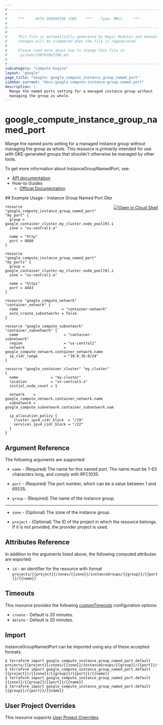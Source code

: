 ```yaml
---
# ----------------------------------------------------------------------------
#
#     ***     AUTO GENERATED CODE    ***    Type: MMv1     ***
#
# ----------------------------------------------------------------------------
#
#     This file is automatically generated by Magic Modules and manual
#     changes will be clobbered when the file is regenerated.
#
#     Please read more about how to change this file in
#     .github/CONTRIBUTING.md.
#
# ----------------------------------------------------------------------------
subcategory: "Compute Engine"
layout: "google"
page_title: "Google: google_compute_instance_group_named_port"
sidebar_current: "docs-google-compute-instance-group-named-port"
description: |-
  Mange the named ports setting for a managed instance group without
  managing the group as whole.
---
```


# google\_compute\_instance\_group\_named\_port

Mange the named ports setting for a managed instance group without
managing the group as whole. This resource is primarily intended for use
with GKE-generated groups that shouldn't otherwise be managed by other
tools.


To get more information about InstanceGroupNamedPort, see:

* [API documentation](https://cloud.google.com/compute/docs/reference/rest/v1/instanceGroup)
* How-to Guides
    * [Official Documentation](https://cloud.google.com/compute/docs/instance-groups/)

<div class = "oics-button" style="float: right; margin: 0 0 -15px">
  <a href="https://console.cloud.google.com/cloudshell/open?cloudshell_git_repo=https%3A%2F%2Fgithub.com%2Fterraform-google-modules%2Fdocs-examples.git&cloudshell_working_dir=instance_group_named_port_gke&cloudshell_image=gcr.io%2Fgraphite-cloud-shell-images%2Fterraform%3Alatest&open_in_editor=main.tf&cloudshell_print=.%2Fmotd&cloudshell_tutorial=.%2Ftutorial.md" target="_blank">
    <img alt="Open in Cloud Shell" src="//gstatic.com/cloudssh/images/open-btn.svg" style="max-height: 44px; margin: 32px auto; max-width: 100%;">
  </a>
</div>
## Example Usage - Instance Group Named Port Gke


```hcl
resource "google_compute_instance_group_named_port" "my_port" {
  group = google_container_cluster.my_cluster.node_pool[0].instance_group_urls[0]
  zone = "us-central1-a"

  name = "http"
  port = 8080
}

resource "google_compute_instance_group_named_port" "my_ports" {
  group = google_container_cluster.my_cluster.node_pool[0].instance_group_urls[0]
  zone = "us-central1-a"

  name = "https"
  port = 4443
}

resource "google_compute_network" "container_network" {
  name                    = "container-network"
  auto_create_subnetworks = false
}

resource "google_compute_subnetwork" "container_subnetwork" {
  name                     = "container-subnetwork"
  region                   = "us-central1"
  network                  = google_compute_network.container_network.name
  ip_cidr_range            = "10.0.36.0/24"
}

resource "google_container_cluster" "my_cluster" {
  name               = "my-cluster"
  location           = "us-central1-a"
  initial_node_count = 1

  network    = google_compute_network.container_network.name
  subnetwork = google_compute_subnetwork.container_subnetwork.name

  ip_allocation_policy {
    cluster_ipv4_cidr_block  = "/19"
    services_ipv4_cidr_block = "/22"
  }
}
```

## Argument Reference

The following arguments are supported:


* `name` -
  (Required)
  The name for this named port. The name must be 1-63 characters
  long, and comply with RFC1035.

* `port` -
  (Required)
  The port number, which can be a value between 1 and 65535.

* `group` -
  (Required)
  The name of the instance group.


- - -


* `zone` -
  (Optional)
  The zone of the instance group.

* `project` - (Optional) The ID of the project in which the resource belongs.
    If it is not provided, the provider project is used.


## Attributes Reference

In addition to the arguments listed above, the following computed attributes are exported:

* `id` - an identifier for the resource with format `projects/{{project}}/zones/{{zone}}/instanceGroups/{{group}}/{{port}}/{{name}}`


## Timeouts

This resource provides the following
[customTimeouts](https://www.pulumi.com/docs/intro/concepts/programming-model/#customtimeouts) configuration options:

- `create` - Default is 20 minutes.
- `delete` - Default is 20 minutes.

## Import


InstanceGroupNamedPort can be imported using any of these accepted formats:

```
$ terraform import google_compute_instance_group_named_port.default projects/{{project}}/zones/{{zone}}/instanceGroups/{{group}}/{{port}}/{{name}}
$ terraform import google_compute_instance_group_named_port.default {{project}}/{{zone}}/{{group}}/{{port}}/{{name}}
$ terraform import google_compute_instance_group_named_port.default {{zone}}/{{group}}/{{port}}/{{name}}
$ terraform import google_compute_instance_group_named_port.default {{group}}/{{port}}/{{name}}
```

## User Project Overrides

This resource supports [User Project Overrides](https://www.terraform.io/docs/providers/google/guides/provider_reference.html#user_project_override).
